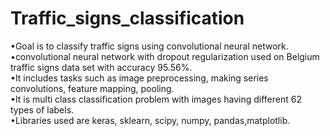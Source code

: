 # Traffic_signs_classification
•Goal is to classify traffic signs using convolutional neural network.<br/>
•convolutional neural network with dropout regularization used on Belgium traffic signs data set with accuracy 95.56%.<br/>
•It includes tasks such as image preprocessing, making series convolutions, feature mapping, pooling.<br/>
•It is multi class classification problem with images having different 62 types of labels.<br/>
•Libraries used are keras, sklearn, scipy, numpy, pandas,matplotlib.<br/>
